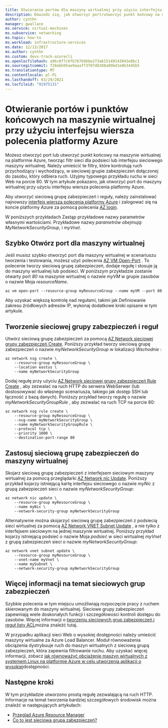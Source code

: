 ```yaml
---
title: Otwieranie portów dla maszyny wirtualnej przy użyciu interfejsu wiersza polecenia platformy Azure
description: Dowiedz się, jak otworzyć port/utworzyć punkt końcowy na maszynie wirtualnej przy użyciu interfejsu wiersza polecenia platformy Azure.
author: cynthn
manager: gwallace
ms.service: virtual-machines
ms.subservice: networking
ms.topic: how-to
ms.workload: infrastructure-services
ms.date: 12/13/2017
ms.author: cynthn
ms.custom: devx-track-azurecli
ms.openlocfilehash: a96c0f7c6fb767b96be273a615149143043e8bc1
ms.sourcegitcommit: f28ebb95ae9aaaff3f87d8388a09b41e0b3445b5
ms.translationtype: MT
ms.contentlocale: pl-PL
ms.lasthandoff: 03/29/2021
ms.locfileid: "91975131"
---
```

# <a name="open-ports-and-endpoints-to-a-vm-with-the-azure-cli"></a>Otwieranie portów i punktów końcowych na maszynie wirtualnej przy użyciu interfejsu wiersza polecenia platformy Azure

Możesz otworzyć port lub utworzyć punkt końcowy na maszynie wirtualnej na platformie Azure, tworząc filtr sieci dla podsieci lub interfejsu sieciowego maszyny wirtualnej. Należy umieścić te filtry, które kontrolują ruch przychodzący i wychodzący, w sieciowej grupie zabezpieczeń dołączonej do zasobu, który odbiera ruch. Użyjmy typowego przykładu ruchu w sieci Web na porcie 80. W tym artykule pokazano, jak otworzyć port do maszyny wirtualnej przy użyciu interfejsu wiersza polecenia platformy Azure. 


Aby utworzyć sieciową grupę zabezpieczeń i reguły, należy zainstalować najnowszy [interfejs wiersza polecenia platformy Azure](/cli/azure/install-az-cli2) i zalogować się na koncie platformy Azure za pomocą polecenia [AZ login](/cli/azure/reference-index).

W poniższych przykładach Zastąp przykładowe nazwy parametrów własnymi wartościami. Przykładowe nazwy *parametrów obejmują:* *MyNetworkSecurityGroup*, i *myVnet*.


## <a name="quickly-open-a-port-for-a-vm"></a>Szybko Otwórz port dla maszyny wirtualnej
Jeśli musisz szybko otworzyć port dla maszyny wirtualnej w scenariuszu tworzenia i testowania, możesz użyć polecenia [AZ VM Open-Port](/cli/azure/vm) . To polecenie tworzy sieciową grupę zabezpieczeń, dodaje regułę i stosuje ją do maszyny wirtualnej lub podsieci. W poniższym przykładzie zostanie otwarty port *80* na maszynie wirtualnej o nazwie *myVM* w grupie zasobów o nazwie Moja *resourceName*.

```azurecli
az vm open-port --resource-group myResourceGroup --name myVM --port 80
```

Aby uzyskać większą kontrolę nad regułami, takimi jak Definiowanie zakresu źródłowych adresów IP, wykonaj dodatkowe kroki opisane w tym artykule.


## <a name="create-a-network-security-group-and-rules"></a>Tworzenie sieciowej grupy zabezpieczeń i reguł
Utwórz sieciową grupę zabezpieczeń za pomocą [AZ Network sieciowej grupy zabezpieczeń Create](/cli/azure/network/nsg). Poniższy przykład tworzy sieciową grupę zabezpieczeń o nazwie *myNetworkSecurityGroup* w lokalizacji *Wschodnie* :

```azurecli
az network nsg create \
    --resource-group myResourceGroup \
    --location eastus \
    --name myNetworkSecurityGroup
```

Dodaj regułę przy użyciu [AZ Network sieciowej grupy zabezpieczeń Rule Create](/cli/azure/network/nsg/rule) , aby zezwalać na ruch HTTP do serwera WebSerwer (lub dostosowywać do własnego scenariusza, takiego jak dostęp SSH lub łączność z bazą danych). Poniższy przykład tworzy regułę o nazwie *myNetworkSecurityGroupRule* , aby zezwalać na ruch TCP na porcie 80:

```azurecli
az network nsg rule create \
    --resource-group myResourceGroup \
    --nsg-name myNetworkSecurityGroup \
    --name myNetworkSecurityGroupRule \
    --protocol tcp \
    --priority 1000 \
    --destination-port-range 80
```


## <a name="apply-network-security-group-to-vm"></a>Zastosuj sieciową grupę zabezpieczeń do maszyny wirtualnej
Skojarz sieciową grupę zabezpieczeń z interfejsem sieciowym maszyny wirtualnej za pomocą przeglądarki [AZ Network nic Update](/cli/azure/network/nic). Poniższy przykład kojarzy istniejącą kartę interfejsu sieciowego o nazwie *myNic* z grupą zabezpieczeń sieci o nazwie *myNetworkSecurityGroup*:

```azurecli
az network nic update \
    --resource-group myResourceGroup \
    --name myNic \
    --network-security-group myNetworkSecurityGroup
```

Alternatywnie można skojarzyć sieciową grupę zabezpieczeń z podsiecią sieci wirtualnej za pomocą [AZ Network VNET Subnet Update](/cli/azure/network/vnet/subnet) , a nie tylko z interfejsem sieciowym na jednej maszynie wirtualnej. Poniższy przykład kojarzy istniejącą podsieć o nazwie Moja *podsieć* w sieci wirtualnej *myVnet* z grupą zabezpieczeń sieci o nazwie *myNetworkSecurityGroup*:

```azurecli
az network vnet subnet update \
    --resource-group myResourceGroup \
    --vnet-name myVnet \
    --name mySubnet \
    --network-security-group myNetworkSecurityGroup
```

## <a name="more-information-on-network-security-groups"></a>Więcej informacji na temat sieciowych grup zabezpieczeń
Szybkie polecenia w tym miejscu umożliwiają rozpoczęcie pracy z ruchem skierowanym do maszyny wirtualnej. Sieciowe grupy zabezpieczeń zapewniają wiele doskonałych funkcji i szczegółowości kontroli dostępu do zasobów. Więcej informacji o [tworzeniu sieciowych grup zabezpieczeń i reguł listy ACL](tutorial-virtual-network.md#secure-network-traffic)można znaleźć tutaj.

W przypadku aplikacji sieci Web o wysokiej dostępności należy umieścić maszyny wirtualne za Azure Load Balancer. Moduł równoważenia obciążenia dystrybuuje ruch do maszyn wirtualnych z sieciową grupą zabezpieczeń, która zapewnia filtrowanie ruchu. Aby uzyskać więcej informacji, zobacz [jak równoważyć obciążenie maszyn wirtualnych z systemem Linux na platformie Azure w celu utworzenia aplikacji o wysokiej](tutorial-load-balancer.md)dostępności.

## <a name="next-steps"></a>Następne kroki
W tym przykładzie utworzono prostą regułę zezwalającą na ruch HTTP. Informacje na temat tworzenia bardziej szczegółowych środowisk można znaleźć w następujących artykułach:

* [Przegląd Azure Resource Manager](../../azure-resource-manager/management/overview.md)
* [Co to jest sieciowa grupa zabezpieczeń?](../../virtual-network/network-security-groups-overview.md)